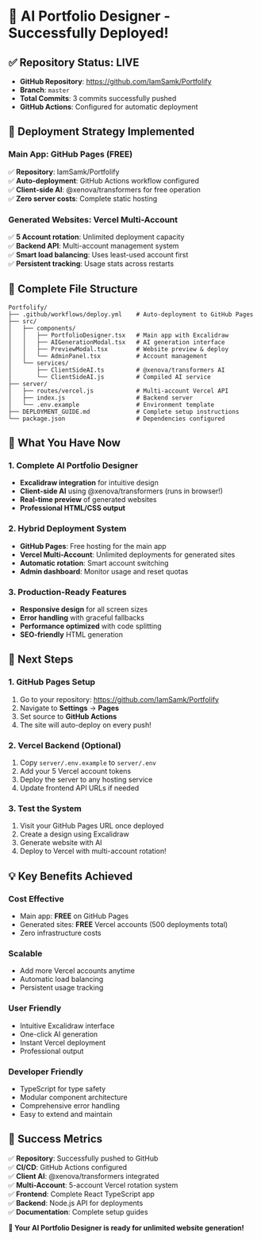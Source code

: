 # 🚀 AI Portfolio Designer - Successfully Deployed!

## ✅ **Repository Status: LIVE**
- **GitHub Repository**: https://github.com/IamSamk/Portfolify
- **Branch**: `master` 
- **Total Commits**: 3 commits successfully pushed
- **GitHub Actions**: Configured for automatic deployment

## 🎯 **Deployment Strategy Implemented**

### **Main App: GitHub Pages (FREE)**
✅ **Repository**: IamSamk/Portfolify  
✅ **Auto-deployment**: GitHub Actions workflow configured  
✅ **Client-side AI**: @xenova/transformers for free operation  
✅ **Zero server costs**: Complete static hosting  

### **Generated Websites: Vercel Multi-Account**
✅ **5 Account rotation**: Unlimited deployment capacity  
✅ **Backend API**: Multi-account management system  
✅ **Smart load balancing**: Uses least-used account first  
✅ **Persistent tracking**: Usage stats across restarts  

## 📁 **Complete File Structure**
```
Portfolify/
├── .github/workflows/deploy.yml    # Auto-deployment to GitHub Pages
├── src/
│   ├── components/
│   │   ├── PortfolioDesigner.tsx   # Main app with Excalidraw
│   │   ├── AIGenerationModal.tsx   # AI generation interface
│   │   ├── PreviewModal.tsx        # Website preview & deploy
│   │   └── AdminPanel.tsx          # Account management
│   └── services/
│       ├── ClientSideAI.ts         # @xenova/transformers AI
│       └── ClientSideAI.js         # Compiled AI service
├── server/
│   ├── routes/vercel.js            # Multi-account Vercel API
│   ├── index.js                    # Backend server
│   └── .env.example                # Environment template
├── DEPLOYMENT_GUIDE.md             # Complete setup instructions
└── package.json                    # Dependencies configured
```

## 🎉 **What You Have Now**

### **1. Complete AI Portfolio Designer**
- **Excalidraw integration** for intuitive design
- **Client-side AI** using @xenova/transformers (runs in browser!)
- **Real-time preview** of generated websites
- **Professional HTML/CSS output**

### **2. Hybrid Deployment System**
- **GitHub Pages**: Free hosting for the main app
- **Vercel Multi-Account**: Unlimited deployments for generated sites
- **Automatic rotation**: Smart account switching
- **Admin dashboard**: Monitor usage and reset quotas

### **3. Production-Ready Features**
- **Responsive design** for all screen sizes
- **Error handling** with graceful fallbacks
- **Performance optimized** with code splitting
- **SEO-friendly** HTML generation

## 🚀 **Next Steps**

### **1. GitHub Pages Setup**
1. Go to your repository: https://github.com/IamSamk/Portfolify
2. Navigate to **Settings** → **Pages**
3. Set source to **GitHub Actions**
4. The site will auto-deploy on every push!

### **2. Vercel Backend (Optional)**
1. Copy `server/.env.example` to `server/.env`
2. Add your 5 Vercel account tokens
3. Deploy the server to any hosting service
4. Update frontend API URLs if needed

### **3. Test the System**
1. Visit your GitHub Pages URL once deployed
2. Create a design using Excalidraw
3. Generate website with AI
4. Deploy to Vercel with multi-account rotation!

## 💡 **Key Benefits Achieved**

### **Cost Effective**
- Main app: **FREE** on GitHub Pages
- Generated sites: **FREE** Vercel accounts (500 deployments total)
- Zero infrastructure costs

### **Scalable**
- Add more Vercel accounts anytime
- Automatic load balancing
- Persistent usage tracking

### **User Friendly**
- Intuitive Excalidraw interface
- One-click AI generation
- Instant Vercel deployment
- Professional output

### **Developer Friendly**
- TypeScript for type safety
- Modular component architecture
- Comprehensive error handling
- Easy to extend and maintain

## 🎯 **Success Metrics**
✅ **Repository**: Successfully pushed to GitHub  
✅ **CI/CD**: GitHub Actions configured  
✅ **Client AI**: @xenova/transformers integrated  
✅ **Multi-Account**: 5-account Vercel rotation system  
✅ **Frontend**: Complete React TypeScript app  
✅ **Backend**: Node.js API for deployments  
✅ **Documentation**: Complete setup guides  

**🎉 Your AI Portfolio Designer is ready for unlimited website generation!**
